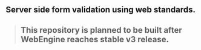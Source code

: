 Server side form validation using web standards.
------------------------------------------------

> ## This repository is planned to be built after WebEngine reaches stable v3 release.
